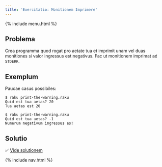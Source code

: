 ```yaml
---
title: 'Exercitatio: Monitionem Imprimere'
---
```


{% include menu.html %}

## Problema

Crea programma quod rogat pro aetate tua et imprimit unam vel duas monitiones si valor ingressus est negativus. Fac ut monitionem imprimat ad `STDERR`.

## Exemplum

Paucae casus possibiles:

```console
$ raku print-the-warning.raku
Quid est tua aetas? 20
Tua aetas est 20

$ raku print-the-warning.raku
Quid est tua aetas? -1
Numerum negativum ingressus es!
```

## Solutio

✅ [Vide solutionem](solution)

{% include nav.html %}